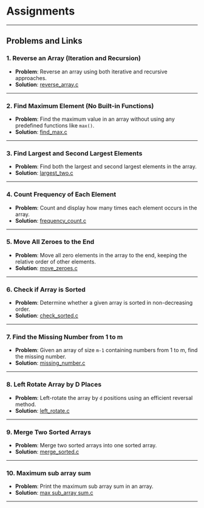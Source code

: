 # Assignments
---

## Problems and Links

### 1. Reverse an Array (Iteration and Recursion)
- **Problem**: Reverse an array using both iterative and recursive approaches.
- **Solution**: [reverse_array.c](https://github.com/Dikta-dikta/C-assignments/blob/main/reverse.c)

---

### 2. Find Maximum Element (No Built-in Functions)
- **Problem**: Find the maximum value in an array without using any predefined functions like `max()`.
- **Solution**: [find_max.c](https://github.com/Dikta-dikta/C-assignments/blob/main/Max%20element%20solution)

---

### 3. Find Largest and Second Largest Elements
- **Problem**: Find both the largest and second largest elements in the array.
- **Solution**: [largest_two.c](https://github.com/Dikta-dikta/C-assignments/blob/main/second%20largest%20element)

---

### 4. Count Frequency of Each Element
- **Problem**: Count and display how many times each element occurs in the array.
- **Solution**: [frequency_count.c](https://github.com/Dikta-dikta/C-assignments/blob/main/count%20frequency%20in%20array)

---

### 5. Move All Zeroes to the End
- **Problem**: Move all zero elements in the array to the end, keeping the relative order of other elements.
- **Solution**: [move_zeroes.c](https://github.com/Dikta-dikta/C-assignments/blob/main/Zeroes%20at%20end)

---

### 6. Check if Array is Sorted
- **Problem**: Determine whether a given array is sorted in non-decreasing order.
- **Solution**: [check_sorted.c](https://github.com/Dikta-dikta/C-assignments/blob/main/check%20array%20if%20sorted%20or%20not)

---

### 7. Find the Missing Number from 1 to m
- **Problem**: Given an array of size `m-1` containing numbers from 1 to m, find the missing number.
- **Solution**: [missing_number.c](https://github.com/Dikta-dikta/C-assignments/blob/main/find%20missing%20number%20from%201%20to%20m)

---

### 8. Left Rotate Array by D Places
- **Problem**: Left-rotate the array by `d` positions using an efficient reversal method.
- **Solution**: [left_rotate.c](https://github.com/Dikta-dikta/C-assignments/blob/main/Left%20Rotate%20the%20Array%20'd'%20Places)

---

### 9. Merge Two Sorted Arrays
- **Problem**: Merge two sorted arrays into one sorted array.
- **Solution**: [merge_sorted.c](https://github.com/Dikta-dikta/C-assignments/blob/main/Merging%20Two%20Sorted%20Arrays)

---

### 10. Maximum sub array sum 
- **Problem**: Print the maximum sub array sum in an array. 
- **Solution**: [max sub_array sum.c](https://github.com/Dikta-dikta/C-assignments/blob/main/Maximum%20sub%20array%20sum)

---
